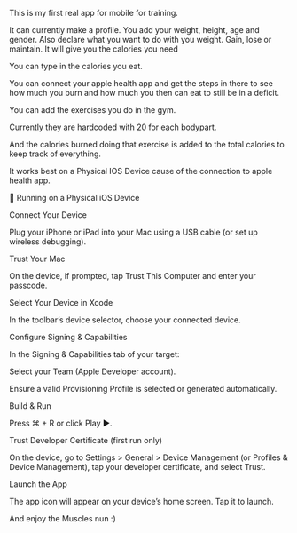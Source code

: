 This is my first real app for mobile for training.

It can currently make a profile. You add your weight, height, age and gender.
Also declare what you want to do with you weight. Gain, lose or maintain.
It will give you the calories you need

You can type in the calories you eat.

You can connect your apple health app and get the steps in there to see how much you burn and how much you then can eat to still be in a deficit.

You can add the exercises you do in the gym.

Currently they are hardcoded with 20 for each bodypart.

And the calories burned doing that exercise is added to the total calories to keep track of everything.

It works best on a Physical IOS Device cause of the connection to apple health app.


📱 Running on a Physical iOS Device

Connect Your Device

Plug your iPhone or iPad into your Mac using a USB cable (or set up wireless debugging).

Trust Your Mac

On the device, if prompted, tap Trust This Computer and enter your passcode.

Select Your Device in Xcode

In the toolbar’s device selector, choose your connected device.

Configure Signing & Capabilities

In the Signing & Capabilities tab of your target:

Select your Team (Apple Developer account).

Ensure a valid Provisioning Profile is selected or generated automatically.

Build & Run

Press ⌘ + R or click Play ▶️.

Trust Developer Certificate (first run only)

On the device, go to Settings > General > Device Management (or Profiles & Device Management), tap your developer certificate, and select Trust.

Launch the App

The app icon will appear on your device’s home screen. Tap it to launch.




And enjoy the Muscles nun :)

